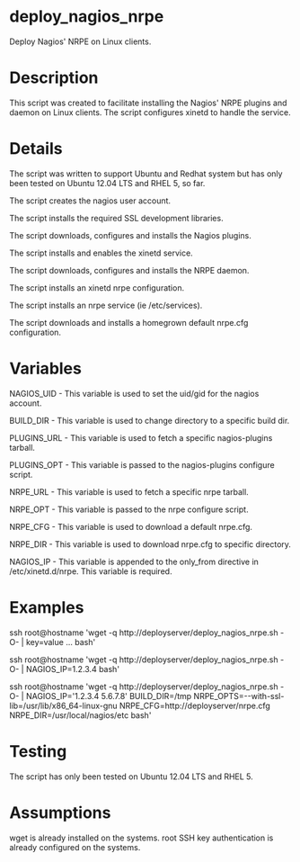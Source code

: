 deploy_nagios_nrpe
==================

Deploy Nagios' NRPE on Linux clients.


Description
===========
This script was created to facilitate installing the Nagios' NRPE plugins
and daemon on Linux clients.  The script configures xinetd to handle the
service.


Details
=======
The script was written to support Ubuntu and Redhat system but has only
been tested on Ubuntu 12.04 LTS and RHEL 5, so far.

The script creates the nagios user account.

The script installs the required SSL development libraries.

The script downloads, configures and installs the Nagios plugins.

The script installs and enables the xinetd service.

The script downloads, configures and installs the NRPE daemon.

The script installs an xinetd nrpe configuration.

The script installs an nrpe service (ie /etc/services).

The script downloads and installs a homegrown default nrpe.cfg
configuration.


Variables
=========
NAGIOS_UID  - This variable is used to set the uid/gid for the nagios account.

BUILD_DIR   - This variable is used to change directory to a specific build dir.

PLUGINS_URL - This variable is used to fetch a specific nagios-plugins tarball.

PLUGINS_OPT - This variable is passed to the nagios-plugins configure script.

NRPE_URL    - This variable is used to fetch a specific nrpe tarball.

NRPE_OPT    - This variable is passed to the nrpe configure script.

NRPE_CFG    - This variable is used to download a default nrpe.cfg.

NRPE_DIR    - This variable is used to download nrpe.cfg to specific directory.

NAGIOS_IP   - This variable is appended to the only_from directive in /etc/xinetd.d/nrpe.
This variable is required.


Examples
========
ssh root@hostname 'wget -q http://deployserver/deploy_nagios_nrpe.sh -O- | key=value ... bash'

ssh root@hostname 'wget -q http://deployserver/deploy_nagios_nrpe.sh -O- | NAGIOS_IP=1.2.3.4 bash'

ssh root@hostname 'wget -q http://deployserver/deploy_nagios_nrpe.sh -O- | NAGIOS_IP='1.2.3.4 5.6.7.8' BUILD_DIR=/tmp NRPE_OPTS=--with-ssl-lib=/usr/lib/x86_64-linux-gnu NRPE_CFG=http://deployserver/nrpe.cfg NRPE_DIR=/usr/local/nagios/etc bash'


Testing
=======
The script has only been tested on Ubuntu 12.04 LTS and RHEL 5.


Assumptions
===========
wget is already installed on the systems.  root SSH key authentication is
already configured on the systems.
